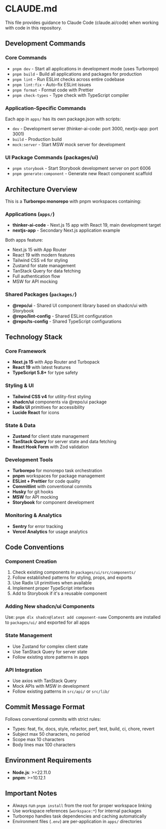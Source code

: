 # CLAUDE.md

This file provides guidance to Claude Code (claude.ai/code) when working with code in this repository.

## Development Commands

### Core Commands
- `pnpm dev` - Start all applications in development mode (uses Turborepo)
- `pnpm build` - Build all applications and packages for production
- `pnpm lint` - Run ESLint checks across entire codebase
- `pnpm lint:fix` - Auto-fix ESLint issues
- `pnpm format` - Format code with Prettier
- `pnpm check-types` - Type check with TypeScript compiler

### Application-Specific Commands
Each app in `apps/` has its own package.json with scripts:
- `dev` - Development server (thinker-ai-code: port 3000, nextjs-app: port 3001)
- `build` - Production build
- `mock:server` - Start MSW mock server for development

### UI Package Commands (packages/ui)
- `pnpm storybook` - Start Storybook development server on port 6006
- `pnpm generate:component` - Generate new React component scaffold

## Architecture Overview

This is a **Turborepo monorepo** with pnpm workspaces containing:

### Applications (`apps/`)
- **thinker-ai-code** - Next.js 15 app with React 19, main development target
- **nextjs-app** - Secondary Next.js application example

Both apps feature:
- Next.js 15 with App Router
- React 19 with modern features
- Tailwind CSS v4 for styling
- Zustand for state management
- TanStack Query for data fetching
- Full authentication flow
- MSW for API mocking

### Shared Packages (`packages/`)
- **@repo/ui** - Shared UI component library based on shadcn/ui with Storybook
- **@repo/lint-config** - Shared ESLint configuration
- **@repo/ts-config** - Shared TypeScript configurations

## Technology Stack

### Core Framework
- **Next.js 15** with App Router and Turbopack
- **React 19** with latest features
- **TypeScript 5.8+** for type safety

### Styling & UI
- **Tailwind CSS v4** for utility-first styling
- **shadcn/ui** components via @repo/ui package
- **Radix UI** primitives for accessibility
- **Lucide React** for icons

### State & Data
- **Zustand** for client state management
- **TanStack Query** for server state and data fetching
- **React Hook Form** with Zod validation

### Development Tools
- **Turborepo** for monorepo task orchestration
- **pnpm** workspaces for package management
- **ESLint + Prettier** for code quality
- **Commitlint** with conventional commits
- **Husky** for git hooks
- **MSW** for API mocking
- **Storybook** for component development

### Monitoring & Analytics
- **Sentry** for error tracking
- **Vercel Analytics** for usage analytics

## Code Conventions

### Component Creation
1. Check existing components in `packages/ui/src/components/`
2. Follow established patterns for styling, props, and exports
3. Use Radix UI primitives when available
4. Implement proper TypeScript interfaces
5. Add to Storybook if it's a reusable component

### Adding New shadcn/ui Components
Use: `pnpm dlx shadcn@latest add component-name`
Components are installed to `packages/ui/` and exported for all apps

### State Management
- Use Zustand for complex client state
- Use TanStack Query for server state
- Follow existing store patterns in apps

### API Integration
- Use axios with TanStack Query
- Mock APIs with MSW in development
- Follow existing patterns in `src/api/` or `src/lib/`

## Commit Message Format
Follows conventional commits with strict rules:
- Types: feat, fix, docs, style, refactor, perf, test, build, ci, chore, revert
- Subject max 50 characters, no period
- Scope max 10 characters
- Body lines max 100 characters


## Environment Requirements
- **Node.js**: >=22.11.0
- **pnpm**: >=10.12.1

## Important Notes
- Always run `pnpm install` from the root for proper workspace linking
- Use workspace references (`workspace:*`) for internal packages
- Turborepo handles task dependencies and caching automatically
- Environment files (`.env`) are per-application in `apps/` directories